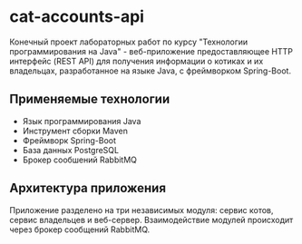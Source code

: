 # cat-accounts-api

Конечный проект лабораторных работ по курсу "Технологии программирования на Java" - веб-приложение предоставляющее HTTP интерфейс (REST API) для получения информации о котиках и их владельцах, разработанное на языке Java, с фреймворком Spring-Boot.

## Применяемые технологии

- Язык программирования Java
- Инструмент сборки Maven
- Фреймворк Spring-Boot
- База данных PostgreSQL
- Брокер сообшений RabbitMQ

## Архитектура приложения 

Приложение разделено на три независимых модуля: сервис котов, сервис владельцев и веб-сервер. Взаимодействие модулей происходит через брокер сообщений RabbitMQ.


